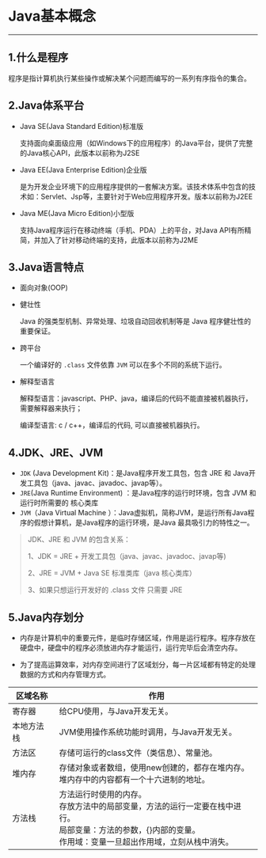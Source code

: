 # Java基本概念

---

## 1.什么是程序

程序是指计算机执行某些操作或解决某个问题而编写的一系列有序指令的集合。

## 2.Java体系平台

* Java SE(Java Standard Edition)标准版

    支持面向桌面级应用（如Windows下的应用程序）的Java平台，提供了完整的Java核心API，此版本以前称为J2SE

* Java EE(Java Enterprise Edition)企业版

    是为开发企业环境下的应用程序提供的一套解决方案。该技术体系中包含的技术如：Servlet、Jsp等，主要针对于Web应用程序开发。版本以前称为J2EE

* Java ME(Java Micro Edition)小型版

    支持Java程序运行在移动终端（手机、PDA）上的平台，对Java API有所精简，并加入了针对移动终端的支持，此版本以前称为J2ME

## 3.Java语言特点

* 面向对象(OOP)

* 健壮性

    Java 的强类型机制、异常处理、垃圾自动回收机制等是 Java 程序健壮性的重要保证。

* 跨平台

    一个编译好的 `.class` 文件依靠 `JVM` 可以在多个不同的系统下运行。

* 解释型语言

    解释型语言：javascript、PHP、java，编译后的代码不能直接被机器执行，需要解释器来执行；
    
    编译型语言: c / c++，编译后的代码, 可以直接被机器执行。

## 4.JDK、JRE、JVM

- `JDK` (Java Development Kit)：是Java程序开发工具包，包含 JRE 和 Java开发工具包（java、javac、javadoc、javap等）。 
- `JRE`(Java Runtime Environment) ：是Java程序的运行时环境，包含 JVM 和运行时所需要的 核心类库
- `JVM`（Java Virtual Machine ）：Java虚拟机，简称JVM，是运行所有Java程序的假想计算机，是Java程序的运行环境，是Java 最具吸引力的特性之一。

> JDK、JRE 和 JVM 的包含关系：
> 
> 1、JDK = JRE + 开发工具包（java、javac、javadoc、javap等)
>
> 2、JRE = JVM + Java SE 标准类库（java 核心类库）
>
> 3、如果只想运行开发好的 .class 文件 只需要 JRE

## 5.Java内存划分

- 内存是计算机中的重要元件，是临时存储区域，作用是运行程序。程序存放在硬盘中，硬盘中的程序必须放进内存才能运行，运行完毕后会清空内存。

- 为了提高运算效率，对内存空间进行了区域划分，每一片区域都有特定的处理数据的方式和内存管理方式。



| 区域名称   | 作用                                                         |
| ---------- | ------------------------------------------------------------ |
| 寄存器     | 给CPU使用，与Java开发无关。                                  |
| 本地方法栈 | JVM使用操作系统功能时调用，与Java开发无关。                  |
| 方法区     | 存储可运行的class文件（类信息）、常量池。                                      |
| 堆内存     | 存储对象或者数组，使用new创建的，都存在堆内存。<br />堆内存中的内容都有一个十六进制的地址。 |
| 方法栈     | 方法运行时使用的内存。<br />存放方法中的局部变量，方法的运行一定要在栈中进行。<br />局部变量：方法的参数，{}内部的变量。<br />作用域：变量一旦超出作用域，立刻从栈中消失。 |

